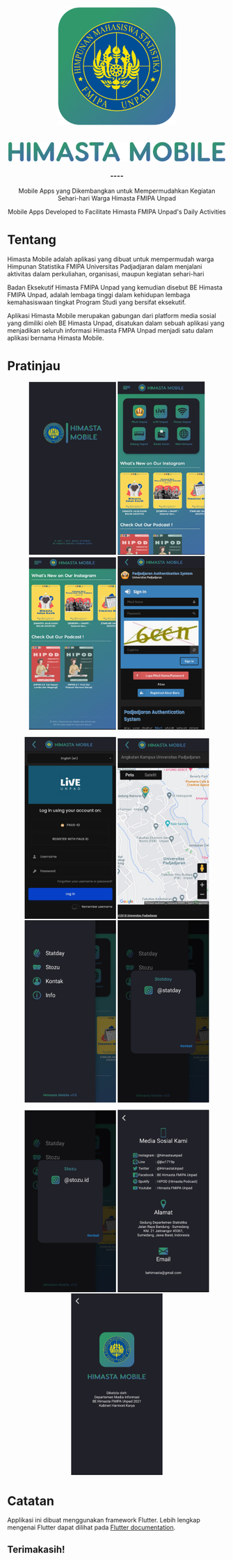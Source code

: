 <h1 align="center">
  <img align="center" src="https://raw.githubusercontent.com/faridazhr/himasta-mobile/main/assets/logo_himastamobile.png"  width="270"></img>
<br>

</h1>

<h1 align="center">
  <img align="center" src="https://raw.githubusercontent.com/faridazhr/himasta-mobile/main/assets/ic_himastamobile1.png"  width="500"></img>
<br>
<h3 align="center">----</h3>
<p align="center">Mobile Apps yang Dikembangkan untuk Mempermudahkan Kegiatan Sehari-hari Warga Himasta FMIPA Unpad</p>
<p align="center">Mobile Apps Developed to Facilitate Himasta FMIPA Unpad's Daily Activities</p>
</h1>

# Tentang

Himasta Mobile adalah aplikasi yang dibuat untuk mempermudah warga Himpunan Statistika  FMIPA Universitas Padjadjaran dalam menjalani aktivitas dalam perkuliahan, organisasi, maupun kegiatan sehari-hari

Badan Eksekutif Himasta FMIPA Unpad yang kemudian disebut BE Himasta FMIPA Unpad, adalah lembaga tinggi dalam kehidupan lembaga kemahasiswaan tingkat Program Studi yang bersifat eksekutif.

Aplikasi Himasta Mobile merupakan gabungan dari platform media sosial yang dimiliki oleh BE Himasta Unpad, disatukan dalam sebuah aplikasi yang
menjadikan seluruh informasi Himasta FMPA Unpad menjadi satu dalam aplikasi bernama Himasta Mobile.


# Pratinjau

<p align="center">
  <img src="https://raw.githubusercontent.com/faridazhr/himasta-mobile/main/assets/himasta_mobile-sample%20(1).jpg" width="200">
  <img src="https://raw.githubusercontent.com/faridazhr/himasta-mobile/main/assets/himasta_mobile-sample%20(2).jpg" width="200">
  <img src="https://raw.githubusercontent.com/faridazhr/himasta-mobile/main/assets/himasta_mobile-sample%20(3).jpg" width="200">
  <img src="https://raw.githubusercontent.com/faridazhr/himasta-mobile/main/assets/himasta_mobile-sample%20(4).jpg" width="200">
</p>

<p align="center">
  <img src="https://raw.githubusercontent.com/faridazhr/himasta-mobile/main/assets/himasta_mobile-sample%20(5).jpg" width="210">
  <img src="https://raw.githubusercontent.com/faridazhr/himasta-mobile/main/assets/himasta_mobile-sample%20(6).jpg" width="210">
  <img src="https://raw.githubusercontent.com/faridazhr/himasta-mobile/main/assets/himasta_mobile-sample%20(7).jpg" width="210">
  <img src="https://raw.githubusercontent.com/faridazhr/himasta-mobile/main/assets/himasta_mobile-sample%20(8).jpg" width="210">
</p>

<p align="center">
  <img src="https://raw.githubusercontent.com/faridazhr/himasta-mobile/main/assets/himasta_mobile-sample%20(9).jpg" width="210">
  <img src="https://raw.githubusercontent.com/faridazhr/himasta-mobile/main/assets/himasta_mobile-sample%20(10).jpg" width="210">
  <img src="https://raw.githubusercontent.com/faridazhr/himasta-mobile/main/assets/himasta_mobile-sample%20(11).jpg" width="210">
</p>

# Catatan
Applikasi ini dibuat menggunakan framework Flutter. Lebih lengkap mengenai Flutter dapat dilihat pada [Flutter documentation](https://docs.flutter.dev/).

## Terimakasih!
